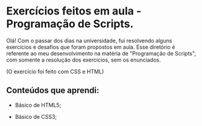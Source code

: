 # Exercícios feitos em aula - Programação de Scripts.

Olá! Com o passar dos dias na universidade, fui resolvendo alguns exercícios e desafios que foram propostos em aula. Esse diretório é referente ao meu desenvolvimento na matéria de "Programação de Scripts", com somente a resolução dos exercícios, sem os enunciados.

(O exercício foi feito com CSS e HTML)

## Conteúdos que aprendi: 
- Básico de HTML5;

- Básico de CSS3;

##     
